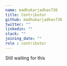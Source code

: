 ```yaml
---
name: madhukarjadhav736
title: Contributor
github: madhukarjadhav736
twitter: ""
linkedin: ""
slack: ""
joining_date: ""
role : contributor
---
```


Still waiting for this
